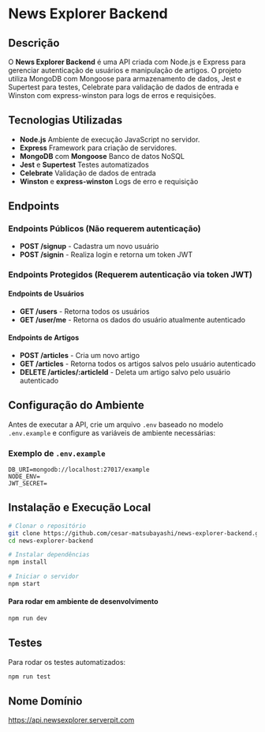 # News Explorer Backend

## Descrição
O **News Explorer Backend** é uma API criada com Node.js e Express para gerenciar autenticação de usuários e manipulação de artigos. O projeto utiliza MongoDB com Mongoose para armazenamento de dados, Jest e Supertest para testes, Celebrate para validação de dados de entrada e Winston com express-winston para logs de erros e requisições.

## Tecnologias Utilizadas
- **Node.js** Ambiente de execução JavaScript no servidor.
- **Express** Framework para criação de servidores.
- **MongoDB** com **Mongoose** Banco de datos NoSQL
- **Jest** e **Supertest** Testes automatizados
- **Celebrate** Validação de dados de entrada
- **Winston** e **express-winston** Logs de erro e requisição

## Endpoints

### Endpoints Públicos (Não requerem autenticação)
- **POST /signup** - Cadastra um novo usuário
- **POST /signin** - Realiza login e retorna um token JWT

### Endpoints Protegidos (Requerem autenticação via token JWT)
#### Endpoints de Usuários
- **GET /users** - Retorna todos os usuários
- **GET /user/me** - Retorna os dados do usuário atualmente autenticado

#### Endpoints de Artigos
- **POST /articles** - Cria um novo artigo
- **GET /articles** - Retorna todos os artigos salvos pelo usuário autenticado
- **DELETE /articles/:articleId** - Deleta um artigo salvo pelo usuário autenticado

## Configuração do Ambiente
Antes de executar a API, crie um arquivo `.env` baseado no modelo `.env.example` e configure as variáveis de ambiente necessárias:

### Exemplo de `.env.example`
```env
DB_URI=mongodb://localhost:27017/example
NODE_ENV=
JWT_SECRET=
```

## Instalação e Execução Local
```sh
# Clonar o repositório
git clone https://github.com/cesar-matsubayashi/news-explorer-backend.git
cd news-explorer-backend

# Instalar dependências
npm install

# Iniciar o servidor
npm start
```

#### Para rodar em ambiente de desenvolvimento
```sh
npm run dev
```

## Testes
Para rodar os testes automatizados:
```sh
npm run test
```

## Nome Domínio
https://api.newsexplorer.serverpit.com
